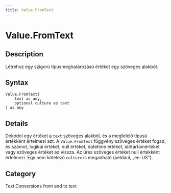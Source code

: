 ```yaml
---
title: Value.FromText
---
```


# Value.FromText


## Description

Létrehoz egy szigorú típusmeghatározású értéket egy szöveges alakból.


## Syntax

```powerquery
Value.FromText(
    text as any,
    optional culture as text
) as any
```


## Details

Dekódol egy értéket a <code>text</code> szöveges alakból, és a megfelelő típusú értékként értelmezi azt.    A <code>Value.FromText</code> függvény szöveges értéket fogad, és számot, logikai értéket, null értéket, datetime értéket, időtartamértéket vagy szöveges értéket ad vissza. Az üres szöveges értéket null értékként értelmezi.    Egy nem kötelező <code>culture</code> is megadható (például, „en-US”).



## Category
Text.Conversions from and to text
